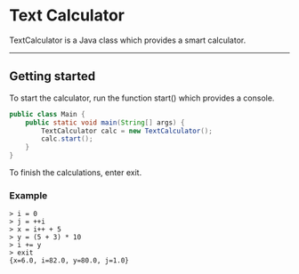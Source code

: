 # Text Calculator
TextCalculator is a Java class which provides a smart calculator.  

----
## Getting started
To start the calculator, run the function start() which provides a console.
```java
public class Main {
    public static void main(String[] args) {
        TextCalculator calc = new TextCalculator();
        calc.start();
    }
}
```
To finish the calculations, enter exit.

### Example
```text
> i = 0
> j = ++i
> x = i++ + 5
> y = (5 + 3) * 10
> i += y
> exit
{x=6.0, i=82.0, y=80.0, j=1.0}
```